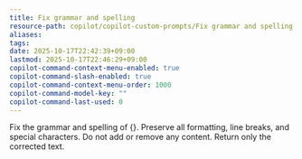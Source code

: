 ```yaml
---
title: Fix grammar and spelling
resource-path: copilot/copilot-custom-prompts/Fix grammar and spelling.md
aliases:
tags:
date: 2025-10-17T22:42:39+09:00
lastmod: 2025-10-17T22:46:29+09:00
copilot-command-context-menu-enabled: true
copilot-command-slash-enabled: true
copilot-command-context-menu-order: 1000
copilot-command-model-key: ""
copilot-command-last-used: 0
---
```

Fix the grammar and spelling of {}. Preserve all formatting, line breaks, and special characters. Do not add or remove any content. Return only the corrected text.
